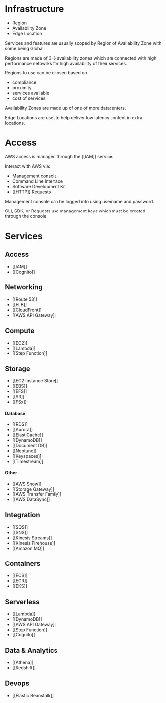 
# Infrastructure

- Region
- Availability Zone
- Edge Location

Services and features are usually scoped by Region of Availability Zone with some being Global.

Regions are made of 3-6 availability zones which are connected with high performance netowrks for high availability of their services.

Regions to use can be chosen based on
- compliance
- proximity
- services available
- cost of services

Availability Zones are made up of one of more datacenters.

Edge Locations are uset to help deliver low latency content in extra locations.


# Access

AWS access is managed through the [[IAM]] service.

Interact with AWS via:

- Management console
- Command Line Interface
- Software Development Kit
- [[HTTP]] Requests

Management console can be logged into using username and password.

CLI, SDK, or Requests use management keys which must be created through the console.


# Services

## Access
- [[IAM]]
- [[Cognito]]

## Networking
- [[Route 53]]
- [[ELB]]
- [[CloudFront]]
- [[AWS API Gateway]]

## Compute
- [[EC2]]
- [[Lambda]]
- [[Step Function]]

## Storage
- [[EC2 Instance Store]]
- [[EBS]]
- [[EFS]]
- [[S3]]
- [[FSx]]

#### Database
- [[RDS]]
- [[Aurora]]
- [[ElastiCache]]
- [[DynamoDB]]
- [[Document DB]]
- [[Neptune]]
- [[Keyspaces]]
- [[Timestream]]

#### Other
- [[AWS Snow]]
- [[Storage Gateway]]
- [[AWS Transfer Family]]
- [[AWS DataSync]]

## Integration
- [[SQS]]
- [[SNS]]
- [[Kinesis Streams]]
- [[Kinesis Firehouse]]
- [[Amazon MQ]]

## Containers
- [[ECS]]
- [[ECR]]
- [[EKS]]

## Serverless
- [[Lambda]]
- [[DynamoDB]]
- [[AWS API Gateway]]
- [[Step Function]]
- [[Cognito]]

## Data & Analytics
- [[Athena]]
- [[Redshift]]

## Devops
- [[Elastic Beanstalk]]

